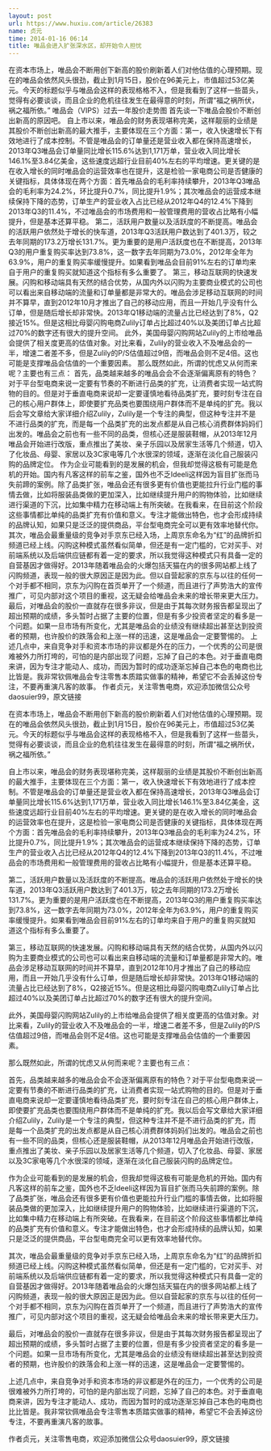 ```yaml
---
layout: post
url: https://www.huxiu.com/article/26383
name: 贞元
time: 2014-01-16 06:14
title: 唯品会进入扩张深水区，却开始令人担忧
---
```

在资本市场上，唯品会不断用创下新高的股价刷新着人们对他估值的心理预期。现在的唯品会依然风头很劲，截止到1月15日，股价在96美元上，市值超过53亿美元。今天的标题似乎与唯品会这样的表现格格不入，但是我看到了这样一些苗头，觉得有必要谈谈，而且企业的危机往往发生在最得意的时刻，所谓“福之祸所伏，祸之福所依。” 唯品会（VIPS）过去一年股价走势图 首先谈一下唯品会股价不断创出新高的原因吧。 自上市以来，唯品会的财务表现堪称完美，这样靓丽的业绩是其股价不断创出新高的最大推手，主要体现在三个方面：第一，收入快速增长下有效地进行了成本控制。不管是唯品会的订单量还是营业收入都在保持高速增长，2013年Q3唯品会订单量同比增长115.6%达到1,171万单，营业收入同比增长146.1%至3.84亿美金，这些速度远超行业目前40%左右的平均增速。更关键的是在收入增长的同时唯品会的运营效率也在提升，这是检验一家电商公司是否健康的关键指标，具体体现在两个方面：首先唯品会的毛利率持续攀升，2013年Q3唯品会的毛利率为24.2%，环比提升0.7%，同比提升1.9%；其次唯品会的运营成本继续保持下降的态势，订单生产的营业收入占比已经从2012年Q4的12.4%下降到2013年Q3的11.4%，不过唯品会的市场费用和一般管理费用的营收占比略有小幅提升，但是基本还算平稳。 第二，活跃用户数量以及活跃度的不断提高。唯品会的活跃用户依然处于增长的快车道，2013年Q3活跃用户数达到了401.3万，较之去年同期的173.2万增长131.7%。更为重要的是用户活跃度也在不断提高，2013年Q3的用户重复购买率达到73.8%，这一数字去年同期为73.0%，2012年全年为63.9%，用户的重复购买率缓慢提升。如果看到唯品会目前91%左右的订单均来自于用户的重复购买就知道这个指标有多么重要了。 第三，移动互联网的快速发展。闪购和移动端具有天然的结合优势，从国内外以闪购为主要商业模式的公司也可以看出来自移动端的流量和订单量都是非常大的。唯品会涉足移动互联网的时间并不算早，直到2012年10月才推出了自己的移动应用，而且一开始几乎没有什么订单，但是随后增长却非常快。2013年Q1移动端的流量占比已经达到了8%，Q2接近15%。但是这相比母婴闪购电商Zulily订单占比超过40%以及美团订单占比超过70%的数字还有很大的提升空间。 此外，美国母婴闪购网站Zulily的上市给唯品会提供了相关度更高的估值对象。对比来看，Zulily的营业收入不及唯品会的一半，增速二者差不多，但是Zulily的P/S估值超过9倍，而唯品会则不足4倍。这也可能是支撑唯品会估值的一个重要因素。 那么既然如此，所谓的忧虑又从何而来呢？主要也有三点： 首先，品类越来越多的唯品会会不会逐渐偏离原有的特色？对于平台型电商来说一定要有节奏的不断进行品类的扩充，让消费者实现一站式购物的目的。但是对于垂直电商来说却一定要谨慎地看待品类扩充，要时刻专注在自己的核心用户群体上，即使要扩充品类也要围绕用户群体而不是单纯的扩充。我以后会写文章给大家详细介绍Zulily，Zulily是一个专注的典型，但这种专注并不是不进行品类的扩充，而是每一个品类扩充的出发点都是从自己核心消费群体妈妈们出发的。唯品会之前也有一些不同的品类，但核心还是服装鞋帽，从2013年12月唯品会开始进行改版，重点推出了美妆、亲子乐园以及居家生活等几个频道，切入了化妆品、母婴、家居以及3C家电等几个水很深的领域，逐渐在淡化自己服装闪购的品牌定位。 作为企业可能看到的是发展的机会，但我却觉得这极有可能是危机的开始。国内有凡客这样的前车之鉴，国外也不乏Ideeli这样因为盲目扩张而马失前蹄的案例。除了品类扩张，唯品会还有很多更有价值也更能拉升行业门槛的事情去做，比如将服装品类做的更加深入，比如继续提升用户的购物体验，比如继续进行渠道的下沉，比如集中精力在移动端上有所突破。在我看来，在目前这个阶段这些事情都比单纯的品类扩充有价值和意义。专注才能做出特色，也才会形成持续的品牌认知，如果只是泛泛的提供商品，平台型电商完全可以更有效率地替代你。 其次，唯品会最重量级的竞争对手京东已经入场，上周京东命名为“红”的品牌折扣频道已经上线。闪购这种模式虽然看似简单，但还是有一定门槛的，它对买手、对前端系统以及后端供应链都有着一定的要求，所以我觉得这种模式只有具备一定的自营基因才做得好。2013年随着唯品会的火爆包括天猫在内的很多网站都上线了闪购频道，表现一般的很大原因正是因为此。但以自营起家的京东与以往的任何一个对手都不相同，京东为闪购在首页单开了一个频道，而且进行了声势浩大的宣传推广，可见内部对这个项目的重视，这无疑会给唯品会未来的增长带来更大压力。 最后，对唯品会的股价一直就存在很多非议，但是由于其每次财务报告都呈现出了超出预期的成绩，多头暂时占据了主要的位置，但是有多少投资者坚定的看多是一个问题。如果一旦市场有所变化，尤其是唯品会的业绩没有继续超出甚至达到投资者的预期，也许股价的跌落会和上涨一样的迅速，这是唯品会一定要警惕的。 上述几点中，来自竞争对手和资本市场的非议都是外在的压力，一个优秀的公司是很难被外力所打垮的，可怕的是内部出现了问题，忘掉了自己的本色。对于垂直电商来讲，因为专注才能动人、成功，而因为暂时的成功逐渐忘掉自己本色的电商也比比皆是。我非常钦佩唯品会专注零售本质踏实做事的精神，希望它不会丢掉这份专注，不要再重演凡客的故事。 作者贞元，关注零售电商，欢迎添加微信公众号daosuier99，原文链接

在资本市场上，唯品会不断用创下新高的股价刷新着人们对他估值的心理预期。现在的唯品会依然风头很劲，截止到1月15日，股价在96美元上，市值超过53亿美元。今天的标题似乎与唯品会这样的表现格格不入，但是我看到了这样一些苗头，觉得有必要谈谈，而且企业的危机往往发生在最得意的时刻，所谓“福之祸所伏，祸之福所依。”

自上市以来，唯品会的财务表现堪称完美，这样靓丽的业绩是其股价不断创出新高的最大推手，主要体现在三个方面：第一，收入快速增长下有效地进行了成本控制。不管是唯品会的订单量还是营业收入都在保持高速增长，2013年Q3唯品会订单量同比增长115.6%达到1,171万单，营业收入同比增长146.1%至3.84亿美金，这些速度远超行业目前40%左右的平均增速。更关键的是在收入增长的同时唯品会的运营效率也在提升，这是检验一家电商公司是否健康的关键指标，具体体现在两个方面：首先唯品会的毛利率持续攀升，2013年Q3唯品会的毛利率为24.2%，环比提升0.7%，同比提升1.9%；其次唯品会的运营成本继续保持下降的态势，订单生产的营业收入占比已经从2012年Q4的12.4%下降到2013年Q3的11.4%，不过唯品会的市场费用和一般管理费用的营收占比略有小幅提升，但是基本还算平稳。

第二，活跃用户数量以及活跃度的不断提高。唯品会的活跃用户依然处于增长的快车道，2013年Q3活跃用户数达到了401.3万，较之去年同期的173.2万增长131.7%。更为重要的是用户活跃度也在不断提高，2013年Q3的用户重复购买率达到73.8%，这一数字去年同期为73.0%，2012年全年为63.9%，用户的重复购买率缓慢提升。如果看到唯品会目前91%左右的订单均来自于用户的重复购买就知道这个指标有多么重要了。

第三，移动互联网的快速发展。闪购和移动端具有天然的结合优势，从国内外以闪购为主要商业模式的公司也可以看出来自移动端的流量和订单量都是非常大的。唯品会涉足移动互联网的时间并不算早，直到2012年10月才推出了自己的移动应用，而且一开始几乎没有什么订单，但是随后增长却非常快。2013年Q1移动端的流量占比已经达到了8%，Q2接近15%。但是这相比母婴闪购电商Zulily订单占比超过40%以及美团订单占比超过70%的数字还有很大的提升空间。

此外，美国母婴闪购网站Zulily的上市给唯品会提供了相关度更高的估值对象。对比来看，Zulily的营业收入不及唯品会的一半，增速二者差不多，但是Zulily的P/S估值超过9倍，而唯品会则不足4倍。这也可能是支撑唯品会估值的一个重要因素。

那么既然如此，所谓的忧虑又从何而来呢？主要也有三点：

首先，品类越来越多的唯品会会不会逐渐偏离原有的特色？对于平台型电商来说一定要有节奏的不断进行品类的扩充，让消费者实现一站式购物的目的。但是对于垂直电商来说却一定要谨慎地看待品类扩充，要时刻专注在自己的核心用户群体上，即使要扩充品类也要围绕用户群体而不是单纯的扩充。我以后会写文章给大家详细介绍Zulily，Zulily是一个专注的典型，但这种专注并不是不进行品类的扩充，而是每一个品类扩充的出发点都是从自己核心消费群体妈妈们出发的。唯品会之前也有一些不同的品类，但核心还是服装鞋帽，从2013年12月唯品会开始进行改版，重点推出了美妆、亲子乐园以及居家生活等几个频道，切入了化妆品、母婴、家居以及3C家电等几个水很深的领域，逐渐在淡化自己服装闪购的品牌定位。

作为企业可能看到的是发展的机会，但我却觉得这极有可能是危机的开始。国内有凡客这样的前车之鉴，国外也不乏Ideeli这样因为盲目扩张而马失前蹄的案例。除了品类扩张，唯品会还有很多更有价值也更能拉升行业门槛的事情去做，比如将服装品类做的更加深入，比如继续提升用户的购物体验，比如继续进行渠道的下沉，比如集中精力在移动端上有所突破。在我看来，在目前这个阶段这些事情都比单纯的品类扩充有价值和意义。专注才能做出特色，也才会形成持续的品牌认知，如果只是泛泛的提供商品，平台型电商完全可以更有效率地替代你。

其次，唯品会最重量级的竞争对手京东已经入场，上周京东命名为“红”的品牌折扣频道已经上线。闪购这种模式虽然看似简单，但还是有一定门槛的，它对买手、对前端系统以及后端供应链都有着一定的要求，所以我觉得这种模式只有具备一定的自营基因才做得好。2013年随着唯品会的火爆包括天猫在内的很多网站都上线了闪购频道，表现一般的很大原因正是因为此。但以自营起家的京东与以往的任何一个对手都不相同，京东为闪购在首页单开了一个频道，而且进行了声势浩大的宣传推广，可见内部对这个项目的重视，这无疑会给唯品会未来的增长带来更大压力。

最后，对唯品会的股价一直就存在很多非议，但是由于其每次财务报告都呈现出了超出预期的成绩，多头暂时占据了主要的位置，但是有多少投资者坚定的看多是一个问题。如果一旦市场有所变化，尤其是唯品会的业绩没有继续超出甚至达到投资者的预期，也许股价的跌落会和上涨一样的迅速，这是唯品会一定要警惕的。

上述几点中，来自竞争对手和资本市场的非议都是外在的压力，一个优秀的公司是很难被外力所打垮的，可怕的是内部出现了问题，忘掉了自己的本色。对于垂直电商来讲，因为专注才能动人、成功，而因为暂时的成功逐渐忘掉自己本色的电商也比比皆是。我非常钦佩唯品会专注零售本质踏实做事的精神，希望它不会丢掉这份专注，不要再重演凡客的故事。

作者贞元，关注零售电商，欢迎添加微信公众号daosuier99，原文链接

